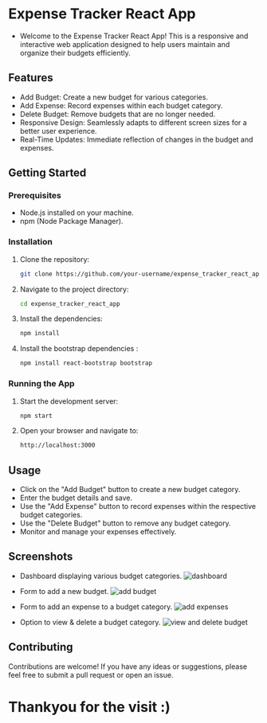 # Expense Tracker React App
  + Welcome to the Expense Tracker React App! This is a responsive and interactive web application designed to help users maintain and organize their budgets efficiently.
## Features
 + Add Budget: Create a new budget for various categories.
 + Add Expense: Record expenses within each budget category.
 + Delete Budget: Remove budgets that are no longer needed.
 + Responsive Design: Seamlessly adapts to different screen sizes for a better user experience.
 + Real-Time Updates: Immediate reflection of changes in the budget and expenses.
## Getting Started
  ### Prerequisites
  + Node.js installed on your machine.
  + npm (Node Package Manager).
  ### Installation
  1. Clone the repository:
     ```sh
     git clone https://github.com/your-username/expense_tracker_react_app.git
     ```
  2. Navigate to the project directory:
     ```sh
     cd expense_tracker_react_app
     ```
  3. Install the dependencies:
     ```sh
     npm install
     ```
  4. Install the bootstrap dependencies :
     ```sh
     npm install react-bootstrap bootstrap
     ```
  ### Running the App
  1. Start the development server:
     ```sh
     npm start
     ```
  2. Open your browser and navigate to:
     ```sh
     http://localhost:3000
     ```
## Usage
+ Click on the "Add Budget" button to create a new budget category.
+ Enter the budget details and save.
+ Use the "Add Expense" button to record expenses within the respective budget categories.
+ Use the "Delete Budget" button to remove any budget category.
+ Monitor and manage your expenses effectively.
## Screenshots
  + Dashboard displaying various budget categories.
    ![dashboard](https://github.com/abhinayvollala08/expense_tracker_react_app/assets/95137168/935ba765-7a7d-4c19-aedd-9ad8eaa93ef5)

  + Form to add a new budget.
    ![add budget](https://github.com/abhinayvollala08/expense_tracker_react_app/assets/95137168/16aba76b-6b65-4827-921e-7ae7afdff066)

  + Form to add an expense to a budget category.
    ![add expenses](https://github.com/abhinayvollala08/expense_tracker_react_app/assets/95137168/ea1e0f06-a8b9-49cf-a4c8-83519f82d2bf)

  + Option to view & delete a budget category.
    ![view and delete budget](https://github.com/abhinayvollala08/expense_tracker_react_app/assets/95137168/5b44c800-7627-4681-ae3a-74386ec8f180)
## Contributing
Contributions are welcome! If you have any ideas or suggestions, please feel free to submit a pull request or open an issue.

# Thankyou for the visit :)
